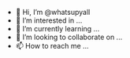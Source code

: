 - 👋 Hi, I’m @whatsupyall
- 👀 I’m interested in ...
- 🌱 I’m currently learning ...
- 💞️ I’m looking to collaborate on ...
- 📫 How to reach me ...

<!---
whatsupyall/whatsupyall is a ✨ special ✨ repository because its `README.md` (this file) appears on your GitHub profile.
You can click the Preview link to take a look at your changes.
--->
